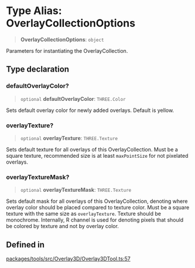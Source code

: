 # Type Alias: OverlayCollectionOptions

> **OverlayCollectionOptions**: `object`

Parameters for instantiating the OverlayCollection.

## Type declaration

### defaultOverlayColor?

> `optional` **defaultOverlayColor**: `THREE.Color`

Sets default overlay color for newly added overlays.
Default is yellow.

### overlayTexture?

> `optional` **overlayTexture**: `THREE.Texture`

Sets default texture for all overlays of this OverlayCollection.
Must be a square texture, recommended size is at least `maxPointSize` for
not pixelated overlays.

### overlayTextureMask?

> `optional` **overlayTextureMask**: `THREE.Texture`

Sets default mask for all overlays of this OverlayCollection,
denoting where overlay color should be placed compared to texture color.
Must be a square texture with the same size as `overlayTexture`.
Texture should be monochrome. Internally, R channel is used for
denoting pixels that should be colored by texture and not by overlay color.

## Defined in

[packages/tools/src/Overlay3D/Overlay3DTool.ts:57](https://github.com/cognitedata/reveal/blob/3aaed3491dba3f4ba9ecd87f495d35383cc73a1d/viewer/packages/tools/src/Overlay3D/Overlay3DTool.ts#L57)
